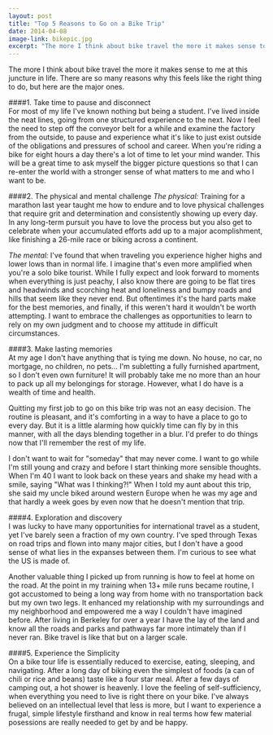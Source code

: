 ```yaml
---
layout: post
title: "Top 5 Reasons to Go on a Bike Trip"
date: 2014-04-08
image-link: bikepic.jpg
excerpt: "The more I think about bike travel the more it makes sense to me at this juncture in life. There are so many reasons why this feels like the right thing to do, but here are the major ones."
---
```

The more I think about bike travel the more it makes sense to me at this juncture in life. There are so many reasons why this feels like the right thing to do, but here are the major ones.

####1. Take time to pause and disconnect  
For most of my life I've known nothing but being a student. I've lived inside the neat lines, going from one structured experience to the next. Now I feel the need to step off the conveyor belt for a while and examine the factory from the outside, to pause and experience what it's like to just exist outside of the obligations and pressures of school and career. When you're riding a bike for eight hours a day there's a lot of time to let your mind wander. This will be a great time to ask myself the bigger picture questions so that I can re-enter the world with a stronger sense of what matters to me and who I want to be.    
    
####2. The physical and mental challenge 
_The physical:_ Training for a marathon last year taught me how to endure and to love physical challenges that require grit and determination and consistently showing up every day. In any long-term pursuit you have to love the process but you also get to celebrate when your accumulated efforts add up to a major acomplishment, like finishing a 26-mile race or biking across a continent.  

_The mental:_ I've found that when traveling you experience higher highs and lower lows than in normal life. I imagine that's even more amplified when you're a solo bike tourist. While I fully expect and look forward to moments when everything is just peachy, I also know there are going to be flat tires and headwinds and scorching heat and loneliness and bumpy roads and hills that seem like they never end. But oftentimes it's the hard parts make for the best memories, and finally, if this weren't hard it wouldn't be worth attempting. I want to embrace the challenges as opportunities to learn to rely on my own judgment and to choose my attitude in difficult circumstances.    

####3. Make lasting memories    
At my age I don't have anything that is tying me down. No house, no car, no mortgage, no children, no pets... I'm subletting a fully furnished apartment, so I don't even own furniture! It will probably take me no more than an hour to pack up all my belongings for storage. However, what I do have is a wealth of time and health.

Quitting my first job to go on this bike trip was not an easy decision. The routine is pleasant, and it's comforting in a way to have a place to go to every day. But it is a little alarming how quickly time can fly by in this manner, with all the days blending together in a blur. I'd prefer to do things now that I'll remember the rest of my life.   

I don't want to wait for "someday" that may never come. I want to go while I'm still young and crazy and before I start thinking more sensible thoughts. When I'm 40 I want to look back on these years and shake my head with a smile, saying "What was I thinking?!" When I told my aunt about this trip, she said my uncle biked around western Europe when he was my age and that hardly a week goes by even now that he doesn't mention that trip.    

####4. Exploration and discovery    
I was lucky to have many opportunities for international travel as a student, yet I've barely seen a fraction of my own country. I've sped through Texas on road trips and flown into many major cities, but I don't have a good sense of what lies in the expanses between them. I'm curious to see what the US is made of.    
    
Another valuable thing I picked up from running is how to feel at home on the road. At the point in my training when 13+ mile runs became routine, I got accustomed to being a long way from home with no transportation back but my own two legs. It enhanced my relationship with my surroundings and my neighborhood and empowered me a way I couldn't have imagined before. After living in Berkeley for over a year I have the lay of the land and know all the roads and parks and pathways far more intimately than if I never ran. Bike travel is like that but on a larger scale.    

####5. Experience the Simplicity   
On a bike tour life is essentially reduced to exercise, eating, sleeping, and navigating. After a long day of biking even the simplest of foods (a can of chili or rice and beans) taste like a four star meal. After a few days of camping out, a hot shower is heavenly. I love the feeling of self-sufficiency, when everything you need to live is right there on your bike. I've always believed on an intellectual level that less is more, but I want to experience a frugal, simple lifestyle firsthand and know in real terms how few material posessions are really needed to get by and be happy.    

